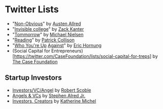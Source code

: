 # Twitter Lists

- "[Non-Obvious](https://twitter.com/Austen/lists/non-obvious/members)" by [Austen Allred](https://twitter.com/Austen)
- "[Invisible college](https://twitter.com/zackkanter/lists/invisible-college)" by [Zack Kanter](https://twitter.com/zackkanter)
- "[Tommorrow](https://twitter.com/michael_nielsen/lists/tomorrow)" by [Michael Nielsen](https://twitter.com/michael_nielsen/)
- "[Reading](https://twitter.com/patrickc/lists/reading)" by [Patrick Collison](https://twitter.com/patrickc)
- "[Who You're Up](https://mobile.twitter.com/ekhornung/lists/who-you-re-up-against) [Against](https://twitter.com/ekhornung/lists/who-you-re-up-against)" by [Eric Hornung](https://twitter.com/ekhornung)
- (Social Capital for Entrepreneurs)[https://twitter.com/CaseFoundation/lists/social-capital-for-treps] by [The Case Foundation](https://twitter.com/CaseFoundation/lists/social-capital-for-treps)

## Startup Investors
- [Investors/VC/Angel](https://twitter.com/Scobleizer/lists/investors-vc-angel) by [Robert Scoble](https://twitter.com/Scobleizer)
- [Angels & VCs](https://twitter.com/salred3/lists/angels-vcs) by [Stephen Alred Jr.](https://twitter.com/salred3)
- [Investors, Creators](https://twitter.com/KatiMichel/lists/investors-creators) by [Katherine Michel](https://twitter.com/KatiMichel)
